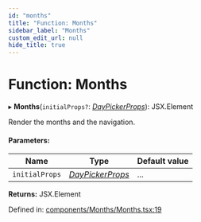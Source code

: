 ```yaml
---
id: "months"
title: "Function: Months"
sidebar_label: "Months"
custom_edit_url: null
hide_title: true
---
```


# Function: Months

▸ **Months**(`initialProps?`: [*DayPickerProps*](../interfaces/daypickerprops.md)): JSX.Element

Render the months and the navigation.

#### Parameters:

Name | Type | Default value |
------ | ------ | ------ |
`initialProps` | [*DayPickerProps*](../interfaces/daypickerprops.md) | ... |

**Returns:** JSX.Element

Defined in: [components/Months/Months.tsx:19](https://github.com/gpbl/react-day-picker/blob/a5117a0c/packages/react-day-picker/src/components/Months/Months.tsx#L19)

